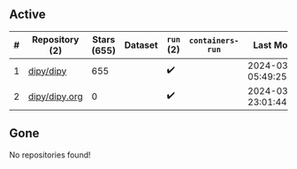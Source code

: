 ## Active
| # | Repository (2) | Stars (655) | Dataset | `run` (2) | `containers-run` | Last Modified |
| --- | --- | --- | --- | --- | --- | --- |
| 1 | [dipy/dipy](https://github.com/dipy/dipy) | 655 |  | :heavy_check_mark: |  | 2024-03-09 05:49:25+00:00 |
| 2 | [dipy/dipy.org](https://github.com/dipy/dipy.org) | 0 |  | :heavy_check_mark: |  | 2024-03-07 23:01:44+00:00 |

## Gone
No repositories found!
